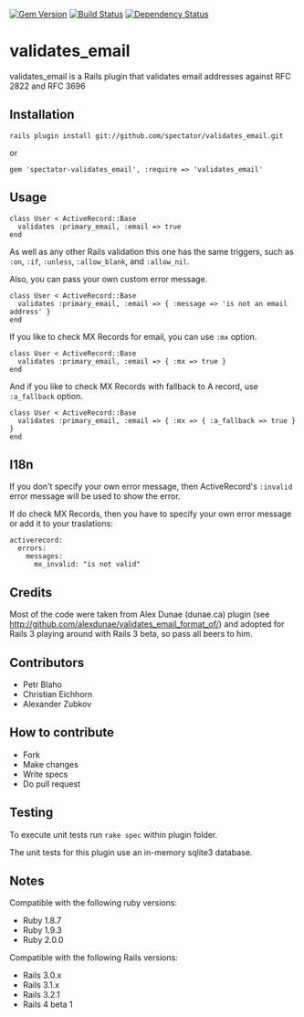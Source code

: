 [![Gem
Version](https://badge.fury.io/rb/spectator-validates_email.png)](http://badge.fury.io/rb/spectator-validates_email)
[![Build
Status](https://secure.travis-ci.org/spectator/validates_email.png?branch=master)](http://travis-ci.org/spectator/validates_email)
[![Dependency
Status](https://gemnasium.com/spectator/validates_email.png?travis)](https://gemnasium.com/spectator/validates_email)

validates_email
===============

validates_email is a Rails plugin that validates email addresses against RFC 2822 and RFC 3696

Installation
------------

    rails plugin install git://github.com/spectator/validates_email.git

or

    gem 'spectator-validates_email', :require => 'validates_email'

Usage
-----

    class User < ActiveRecord::Base
      validates :primary_email, :email => true
    end

As well as any other Rails validation this one has the same triggers, such as `:on`, `:if`, `:unless`, `:allow_blank`, and `:allow_nil`.

Also, you can pass your own custom error message.

    class User < ActiveRecord::Base
      validates :primary_email, :email => { :message => 'is not an email address' }
    end

If you like to check MX Records for email, you can use `:mx` option.

    class User < ActiveRecord::Base
      validates :primary_email, :email => { :mx => true }
    end

And if you like to check MX Records with fallback to A record, use `:a_fallback` option.

    class User < ActiveRecord::Base
      validates :primary_email, :email => { :mx => { :a_fallback => true } }
    end

I18n
----

If you don't specify your own error message, then ActiveRecord's `:invalid` error message will be used to show the error.

If do check MX Records, then you have to specify your own error message or add it to your traslations:

    activerecord:
      errors:
        messages:
          mx_invalid: "is not valid"

Credits
-------

Most of the code were taken from Alex Dunae (dunae.ca) plugin (see http://github.com/alexdunae/validates_email_format_of/) and adopted for Rails 3 playing around with Rails 3 beta, so pass all beers to him.

Contributors
------------

* Petr Blaho
* Christian Eichhorn
* Alexander Zubkov

How to contribute
-----------------

* Fork
* Make changes
* Write specs
* Do pull request

Testing
-------

To execute unit tests run `rake spec` within plugin folder.

The unit tests for this plugin use an in-memory sqlite3 database.

Notes
-----

Compatible with the following ruby versions:

* Ruby 1.8.7
* Ruby 1.9.3
* Ruby 2.0.0

Compatible with the following Rails versions:

* Rails 3.0.x
* Rails 3.1.x
* Rails 3.2.1
* Rails 4 beta 1
